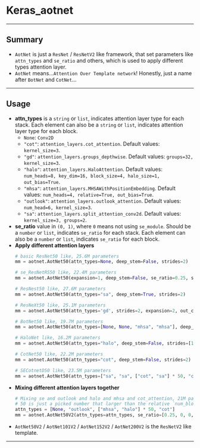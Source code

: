 # Keras_aotnet
***

## Summary
  - `AotNet` is just a `ResNet` / `ResNetV2` like framework, that set parameters like `attn_types` and `se_ratio` and others, which is used to apply different types attention layer.
  - `AotNet` means...`Attention Over Template network`! Honestly, just a name after `BotNet` and `CotNet`...
***

## Usage
  - **attn_types** is a `string` or `list`, indicates attention layer type for each stack. Each element can also be a `string` or `list`, indicates attention layer type for each block.
    - `None`: `Conv2D`
    - `"cot"`: `attention_layers.cot_attention`. Default values: `kernel_size=3`.
    - `"gd"`: `attention_layers.groups_depthwise`. Default values: `groups=32, kernel_size=3`.
    - `"halo"`: `attention_layers.HaloAttention`. Default values: `num_heads=8, key_dim=16, block_size=4, halo_size=1, out_bias=True`.
    - `"mhsa"`: `attention_layers.MHSAWithPositionEmbedding`. Default values: `num_heads=4, relative=True, out_bias=True`.
    - `"outlook"`: `attention_layers.outlook_attention`. Default values: `num_head=6, kernel_size=3`.
    - `"sa"`: `attention_layers.split_attention_conv2d`. Default values: `kernel_size=3, groups=2`.
  - **se_ratio** value in `(0, 1)`, where `0` means not using `se_module`. Should be a `number` or `list`, indicates `se_ratio` for each stack. Each element can also be a `number` or `list`, indicates `se_ratio` for each block.
  - **Apply different attention layers**
    ```py
    # basic ResNet50 like, 25.6M parameters
    mm = aotnet.AotNet50(attn_types=None, deep_stem=False, strides=2)

    # se_ResNetRS50 like, 22.4M parameters
    mm = aotnet.AotNet50(expansion=1, deep_stem=False, se_ratio=0.25, stem_downsample=False, strides=2)

    # ResNest50 like, 27.6M parameters
    mm = aotnet.AotNet50(attn_types="sa", deep_stem=True, strides=2)

    # ResNeXt50 like, 25.1M parameters
    mm = aotnet.AotNet50(attn_types='gd', strides=2, expansion=2, out_channels=[64 * 2, 128 * 2, 256 * 2, 512 * 2])

    # BotNet50 like, 19.7M parameters
    mm = aotnet.AotNet50(attn_types=[None, None, "mhsa", "mhsa"], deep_stem=False, strides=1)

    # HaloNet like, 16.2M parameters
    mm = aotnet.AotNet50(attn_types="halo", deep_stem=False, strides=[1, 1, 1, 1])

    # CotNet50 like, 22.2M parameters
    mm = aotnet.AotNet50(attn_types="cot", deep_stem=False, strides=2)

    # SECotnetD50 like, 23.5M parameters
    mm = aotnet.AotNet50(attn_types=["sa", "sa", ["cot", "sa"] * 50, "cot"], deep_stem=True, strides=2)
    ```
  - **Mixing different attention layers together**
    ```py
    # Mixing se and outlook and halo and mhsa and cot_attention, 21M parameters
    # 50 is just a picked number that larger than the relative `num_block`
    attn_types = [None, "outlook", ["mhsa", "halo"] * 50, "cot"]
    mm = aotnet.AotNet50V2(attn_types=attn_types, se_ratio=[0.25, 0, 0, 0], deep_stem=True, strides=1)
    ```
  - `AotNet50V2` / `AotNet101V2` / `AotNet152V2` / `AotNet200V2` is the `ResNetV2` like template.
***
